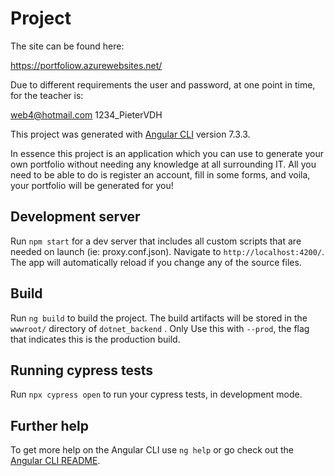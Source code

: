 # Project

The site can be found here:

https://portfoliow.azurewebsites.net/

Due to different requirements the user and password, at one point in time, for the teacher is:

web4@hotmail.com
1234_PieterVDH

This project was generated with [Angular CLI](https://github.com/angular/angular-cli) version 7.3.3.

In essence this project is an application which you can use to generate your own portfolio without needing any knowledge at all surrounding IT. All you need to be able to do is register an account, fill in some forms, and voila, your portfolio will be generated for you!

## Development server

Run `npm start` for a dev server that includes all custom scripts that are needed on launch (ie: proxy.conf.json). Navigate to `http://localhost:4200/`. The app will automatically reload if you change any of the source files.

## Build

Run `ng build` to build the project. The build artifacts will be stored in the `wwwroot/` directory of `dotnet_backend` . Only Use this with `--prod`, the flag that indicates this is the production build.

## Running cypress tests

Run `npx cypress open` to run your cypress tests, in development mode.

## Further help

To get more help on the Angular CLI use `ng help` or go check out the [Angular CLI README](https://github.com/angular/angular-cli/blob/master/README.md).
